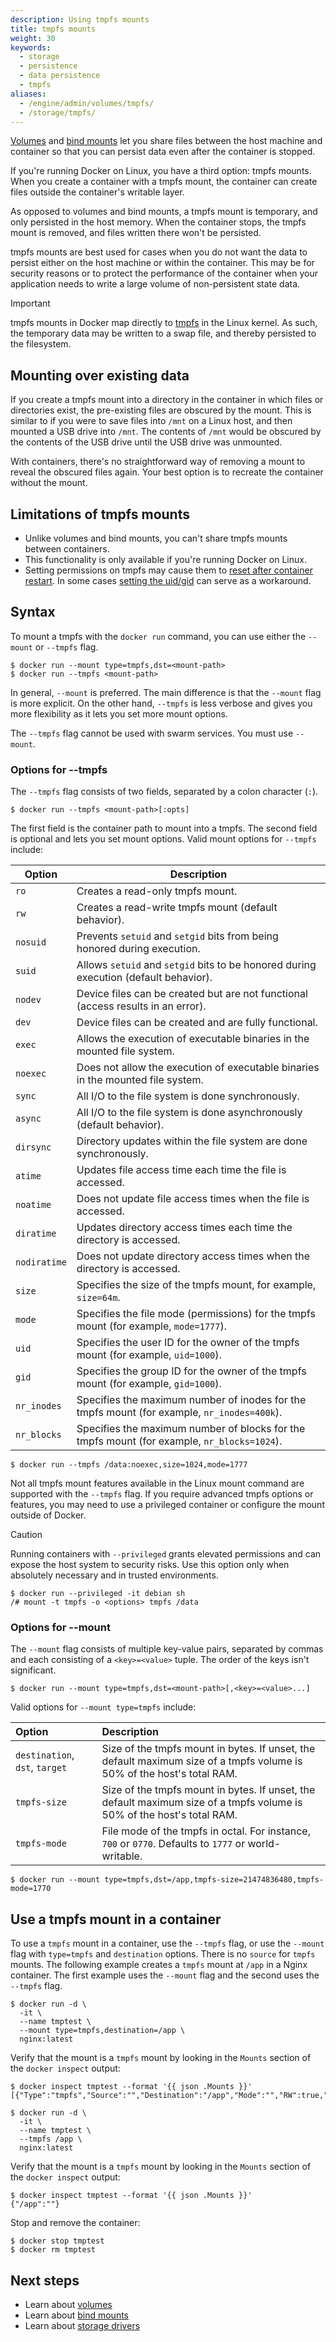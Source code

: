 ```yaml
---
description: Using tmpfs mounts
title: tmpfs mounts
weight: 30
keywords:
  - storage
  - persistence
  - data persistence
  - tmpfs
aliases:
  - /engine/admin/volumes/tmpfs/
  - /storage/tmpfs/
---
```


[Volumes](volumes.md) and [bind mounts](bind-mounts.md) let you share files
between the host machine and container so that you can persist data even after
the container is stopped.

If you're running Docker on Linux, you have a third option: tmpfs mounts.
When you create a container with a tmpfs mount, the container can create
files outside the container's writable layer.

As opposed to volumes and bind mounts, a tmpfs mount is temporary, and only
persisted in the host memory. When the container stops, the tmpfs mount is
removed, and files written there won't be persisted.

tmpfs mounts are best used for cases when you do not want the data to persist
either on the host machine or within the container. This may be for security
reasons or to protect the performance of the container when your application
needs to write a large volume of non-persistent state data.

> [!IMPORTANT]
> tmpfs mounts in Docker map directly to
> [tmpfs](https://en.wikipedia.org/wiki/Tmpfs) in the Linux kernel. As such,
> the temporary data may be written to a swap file, and thereby persisted to
> the filesystem.

## Mounting over existing data

If you create a tmpfs mount into a directory in the container in which files or
directories exist, the pre-existing files are obscured by the mount. This is
similar to if you were to save files into `/mnt` on a Linux host, and then
mounted a USB drive into `/mnt`. The contents of `/mnt` would be obscured by
the contents of the USB drive until the USB drive was unmounted.

With containers, there's no straightforward way of removing a mount to reveal
the obscured files again. Your best option is to recreate the container without
the mount.

## Limitations of tmpfs mounts

- Unlike volumes and bind mounts, you can't share tmpfs mounts between containers.
- This functionality is only available if you're running Docker on Linux.
- Setting permissions on tmpfs may cause them to [reset after container restart](https://github.com/docker/for-linux/issues/138). In some cases [setting the uid/gid](https://github.com/docker/compose/issues/3425#issuecomment-423091370) can serve as a workaround.

## Syntax

To mount a tmpfs with the `docker run` command, you can use either the
`--mount` or `--tmpfs` flag.

```console
$ docker run --mount type=tmpfs,dst=<mount-path>
$ docker run --tmpfs <mount-path>
```

In general, `--mount` is preferred. The main difference is that the `--mount`
flag is more explicit. On the other hand, `--tmpfs` is less verbose and gives
you more flexibility as it lets you set more mount options.

The `--tmpfs` flag cannot be used with swarm services. You must use `--mount`.

### Options for --tmpfs

The `--tmpfs` flag consists of two fields, separated by a colon character
(`:`).

```console
$ docker run --tmpfs <mount-path>[:opts]
```

The first field is the container path to mount into a tmpfs. The second field
is optional and lets you set mount options. Valid mount options for `--tmpfs`
include:

| Option       | Description                                                                                 |
| ------------ | ------------------------------------------------------------------------------------------- |
| `ro`         | Creates a read-only tmpfs mount.                                                            |
| `rw`         | Creates a read-write tmpfs mount (default behavior).                                        |
| `nosuid`     | Prevents `setuid` and `setgid` bits from being honored during execution.                    |
| `suid`       | Allows `setuid` and `setgid` bits to be honored during execution (default behavior).        |
| `nodev`      | Device files can be created but are not functional (access results in an error).            |
| `dev`        | Device files can be created and are fully functional.                                       |
| `exec`       | Allows the execution of executable binaries in the mounted file system.                     |
| `noexec`     | Does not allow the execution of executable binaries in the mounted file system.             |
| `sync`       | All I/O to the file system is done synchronously.                                           |
| `async`      | All I/O to the file system is done asynchronously (default behavior).                       |
| `dirsync`    | Directory updates within the file system are done synchronously.                            |
| `atime`      | Updates file access time each time the file is accessed.                                    |
| `noatime`    | Does not update file access times when the file is accessed.                                |
| `diratime`   | Updates directory access times each time the directory is accessed.                         |
| `nodiratime` | Does not update directory access times when the directory is accessed.                      |
| `size`       | Specifies the size of the tmpfs mount, for example, `size=64m`.                             |
| `mode`       | Specifies the file mode (permissions) for the tmpfs mount (for example, `mode=1777`).       |
| `uid`        | Specifies the user ID for the owner of the tmpfs mount (for example, `uid=1000`).           |
| `gid`        | Specifies the group ID for the owner of the tmpfs mount (for example, `gid=1000`).          |
| `nr_inodes`  | Specifies the maximum number of inodes for the tmpfs mount (for example, `nr_inodes=400k`). |
| `nr_blocks`  | Specifies the maximum number of blocks for the tmpfs mount (for example, `nr_blocks=1024`). |

```console {title="Example"}
$ docker run --tmpfs /data:noexec,size=1024,mode=1777
```

Not all tmpfs mount features available in the Linux mount command are supported
with the `--tmpfs` flag. If you require advanced tmpfs options or features, you
may need to use a privileged container or configure the mount outside of
Docker.

> [!CAUTION]
> Running containers with `--privileged` grants elevated permissions and can
> expose the host system to security risks. Use this option only when
> absolutely necessary and in trusted environments.

```console
$ docker run --privileged -it debian sh
/# mount -t tmpfs -o <options> tmpfs /data
```

### Options for --mount

The `--mount` flag consists of multiple key-value pairs, separated by commas
and each consisting of a `<key>=<value>` tuple. The order of the keys isn't
significant.

```console
$ docker run --mount type=tmpfs,dst=<mount-path>[,<key>=<value>...]
```

Valid options for `--mount type=tmpfs` include:

| Option                         | Description                                                                                                            |
| :----------------------------- | :--------------------------------------------------------------------------------------------------------------------- |
| `destination`, `dst`, `target` | Size of the tmpfs mount in bytes. If unset, the default maximum size of a tmpfs volume is 50% of the host's total RAM. |
| `tmpfs-size`                   | Size of the tmpfs mount in bytes. If unset, the default maximum size of a tmpfs volume is 50% of the host's total RAM. |
| `tmpfs-mode`                   | File mode of the tmpfs in octal. For instance, `700` or `0770`. Defaults to `1777` or world-writable.                  |

```console {title="Example"}
$ docker run --mount type=tmpfs,dst=/app,tmpfs-size=21474836480,tmpfs-mode=1770
```

## Use a tmpfs mount in a container

To use a `tmpfs` mount in a container, use the `--tmpfs` flag, or use the
`--mount` flag with `type=tmpfs` and `destination` options. There is no
`source` for `tmpfs` mounts. The following example creates a `tmpfs` mount at
`/app` in a Nginx container. The first example uses the `--mount` flag and the
second uses the `--tmpfs` flag.

<Tabs>
<TabItem value="`--mount`" label="`--mount`">

```console
$ docker run -d \
  -it \
  --name tmptest \
  --mount type=tmpfs,destination=/app \
  nginx:latest
```

Verify that the mount is a `tmpfs` mount by looking in the `Mounts` section of
the `docker inspect` output:

```console
$ docker inspect tmptest --format '{{ json .Mounts }}'
[{"Type":"tmpfs","Source":"","Destination":"/app","Mode":"","RW":true,"Propagation":""}]
```

</TabItem>
<TabItem value="`--tmpfs`" label="`--tmpfs`">

```console
$ docker run -d \
  -it \
  --name tmptest \
  --tmpfs /app \
  nginx:latest
```

Verify that the mount is a `tmpfs` mount by looking in the `Mounts` section of
the `docker inspect` output:

```console
$ docker inspect tmptest --format '{{ json .Mounts }}'
{"/app":""}
```

</TabItem>
</Tabs>

Stop and remove the container:

```console
$ docker stop tmptest
$ docker rm tmptest
```

## Next steps

- Learn about [volumes](volumes.md)
- Learn about [bind mounts](bind-mounts.md)
- Learn about [storage drivers](/engine/storage/drivers/)
